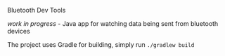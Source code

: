 Bluetooth Dev Tools


*work in progress* - Java app for watching data being sent from bluetooth devices


The project uses Gradle for building, simply run `./gradlew build`
